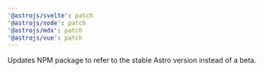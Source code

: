 ```yaml
---
'@astrojs/svelte': patch
'@astrojs/node': patch
'@astrojs/mdx': patch
'@astrojs/vue': patch
---
```


Updates NPM package to refer to the stable Astro version instead of a beta.
